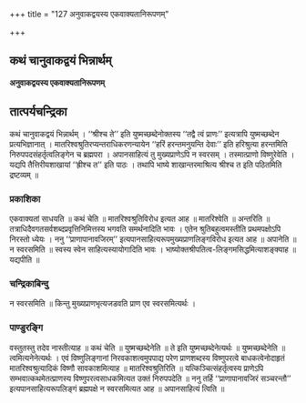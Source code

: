 +++
title = "127 अनुवाकद्वयस्य एकवाक्यतानिरूपणम्"

+++


## कथं चानुवाकद्वयं भिन्नार्थम्

**अनुवाकद्वयस्य एकवाक्यतानिरूपणम्**

## **तात्पर्यचन्द्रिका**

कथं चानुवाकद्वयं भिन्नार्थम् । ‘‘श्रीश्च ते’’ इति युष्मच्छब्देनोक्तस्य ‘‘तद्वै त्वं प्राणः’’ इत्यत्रापि युष्मच्छब्देन प्रत्यभिज्ञानात् । मातरिश्वश्रुतिरप्यन्तराधिकरणन्यायेन ‘‘हरिं हरन्तमनुयन्ति देवाः’’ इति हरिश्रुत्या हरन्तमिति निरुपपदसंहर्तृत्वलिङ्गेन च ब्रह्मपरा । अपानसाहित्यं तु मुख्यप्राणेऽपि न स्वरसम् । तस्मात्प्राणो विष्णुरेवेति । यद्यपि तैत्तिरीयशाखायां ‘‘ह्रीश्च त’’ इति पाठः । तथापि भाष्ये शाखान्तरमाश्रित्य श्रीश्च त इति पठितमिति द्रष्टव्यम् ॥

### **प्रकाशिका**

एकवाक्यतां साधयति ॥ कथं चेति ॥ मातरिश्वश्रुतिविरोध इत्यत आह ॥ मातरिश्वेति ॥ अन्तरिति ॥ तत्राधिदैवगतसर्वशब्दप्रवृत्तिनिमित्तस्य भगवति समर्थनादिति भावः । एतेन श्रुतिबहुत्वमस्तीति प्रथमपक्षोऽपि निरस्तो ध्येयः । ननु ‘‘प्राणापानावजिरम्’’ इत्यपानसाहित्यरूपमुख्यप्राणलिङ्गविरोध इत्यत आह ॥ अपानेति ॥ न स्वरसमिति ॥ स्वस्य स्वेन साहित्यस्यायोगादिति भावः । भाष्योक्तश्रीपतित्व-लिङ्गमसिद्धमित्याशङ्क्याह ॥ यद्यपीति ॥

### **चन्द्रिकाबिन्दु**

न स्वरसमिति ॥ किन्तु मुख्यप्राणभृत्यजडवति प्राण एव स्वरसमित्यर्थः ।

### **पाण्डुरङ्गि**

वस्तुतस्तु तदेव नास्तीत्याह ॥ कथं चेति ॥ युष्मच्छब्देनेति ॥ ते इति युष्मच्छब्देनेत्यर्थः ॥ युष्मच्छब्देनेति ॥ त्वमित्यनेनेत्यर्थः । एवं विष्णुलिङ्गानां निरवकाशत्वमुपपाद्य परेण प्राणशब्दस्य विष्णुपरत्वे बाधकत्वेनोदाहृतं मातरिश्वश्रुत्यादिकं विष्णौ सावकाशमित्याह ॥ मातरिश्वश्रुतिरिति ॥ यत्किञ्चित्संहर्तृत्वस्य प्राणेऽपि सम्भवात्कथमेतत्प्राणस्य विष्णुपरत्वसाधकमित्यत उक्तं निरुपपदेति ॥ ननु तर्हि ‘‘प्राणापानावजिरं सञ्चरन्तौ’’ इत्यपानसाहित्यरूपलिङ्गं ब्रह्मपक्षे न स्वरसमित्यत आह ॥ अपानसाहित्यं त्विति ॥

